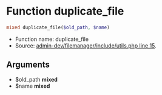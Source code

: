 Function duplicate_file
===========================





```php
mixed duplicate_file($old_path, $name)
```

* Function name: duplicate_file
* Source: [admin-dev/filemanager/include/utils.php line 15](https://github.com/PrestaShop/PrestaShop/blob/1.6.0.8/admin-dev/filemanager/include/utils.php#L15).

Arguments
---------

* $old_path **mixed**
* $name **mixed**

